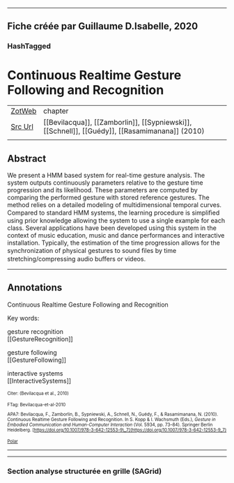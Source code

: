 
----
Fiche créée par Guillaume D.Isabelle, 2020 
---- 

### HashTagged 





# Continuous Realtime Gesture Following and Recognition



|       |       |       |
|  ---  |  ---  |  ---  |
|   [ZotWeb](http://zotero.org/users/180474/items/PCS2SIBJ)    | chapter      |       |
|   [Src Url](http://link.springer.com/10.1007/978-3-642-12553-9_7)    |  [[Bevilacqua]], [[Zamborlin]], [[Sypniewski]], [[Schnell]], [[Guédy]], [[Rasamimanana]] (2010)     |       |
|       |       |       |


## Abstract

We present a HMM based system for real-time gesture analysis. The system outputs continuously parameters relative to the gesture time progression and its likelihood. These parameters are computed by comparing the performed gesture with stored reference gestures. The method relies on a detailed modeling of multidimensional temporal curves. Compared to standard HMM systems, the learning procedure is simpliﬁed using prior knowledge allowing the system to use a single example for each class. Several applications have been developed using this system in the context of music education, music and dance performances and interactive installation. Typically, the estimation of the time progression allows for the synchronization of physical gestures to sound ﬁles by time stretching/compressing audio buﬀers or videos.

----

## Annotations

Continuous Realtime Gesture Following and Recognition



Key words:



gesture recognition  
[[GestureRecognition]] 





gesture following  
[[GestureFollowing]] 





interactive systems  
[[InteractiveSystems]] 





<font size=-3>Citer: (Bevilacqua et al., 2010)

FTag: Bevilacqua-et-al-2010

APA7: Bevilacqua, F., Zamborlin, B., Sypniewski, A., Schnell, N., Guédy, F., & Rasamimanana, N. (2010). Continuous Realtime Gesture Following and Recognition. In S. Kopp & I. Wachsmuth (Eds.), _Gesture in Embodied Communication and Human-Computer Interaction_ (Vol. 5934, pp. 73–84). Springer Berlin Heidelberg. [https://doi.org/10.1007/978-3-642-12553-9\_7](https://doi.org/10.1007/978-3-642-12553-9_7)

 [Polar](https://app.getpolarized.io/doc/12vNyoB6LznzS7PxWZqg5tdqsfgR34AVN74LudPb5N3KiUdZHqF)</font>






----

----



### Section analyse structurée en grille (SAGrid)


